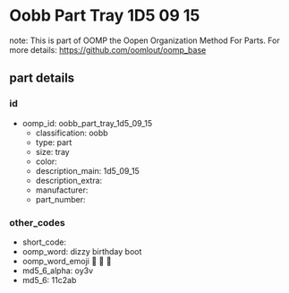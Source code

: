 # Oobb Part Tray 1D5 09 15  

note: This is part of OOMP the Oopen Organization Method For Parts. For more details: https://github.com/oomlout/oomp_base

##  part details





### id
* oomp_id: oobb_part_tray_1d5_09_15
  * classification: oobb
  * type: part
  * size: tray
  * color: 
  * description_main: 1d5_09_15
  * description_extra: 
  * manufacturer: 
  * part_number: 

### other_codes
* short_code: 
* oomp_word: dizzy birthday boot
* oomp_word_emoji :dizzy: :birthday: :boot:
* md5_6_alpha: oy3v
* md5_6: 11c2ab